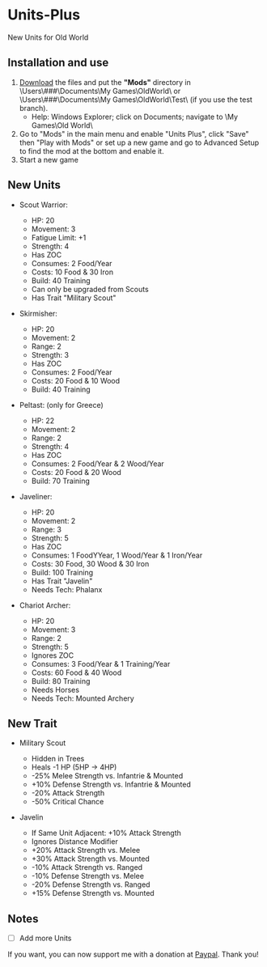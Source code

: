# Units-Plus
New Units for Old World 

## Installation and use

1. [Download](https://github.com/ShadowDuke/OW_Units-Plus/archive/master.zip) the files and put the **"Mods"** directory in \Users\\###\Documents\My Games\OldWorld\ or \Users\\###\Documents\My Games\OldWorld\Test\ (if you use the test branch).
   - Help: Windows Explorer; click on Documents; navigate to \My Games\Old World\
2. Go to "Mods" in the main menu and enable "Units Plus", click "Save" then "Play with Mods" or set up a new game and go to Advanced Setup to find the mod at the bottom and enable it. 
3. Start a new game

## New Units

- Scout Warrior:
   - HP: 20
   - Movement: 3
   - Fatigue Limit: +1
   - Strength: 4
   - Has ZOC
   - Consumes: 2 Food/Year
   - Costs: 10 Food & 30 Iron
   - Build: 40 Training
   - Can only be upgraded from Scouts
   - Has Trait "Military Scout"

- Skirmisher:
   - HP: 20
   - Movement: 2
   - Range: 2
   - Strength: 3
   - Has ZOC
   - Consumes: 2 Food/Year
   - Costs: 20 Food & 10 Wood
   - Build: 40 Training
   
- Peltast: (only for Greece)
   - HP: 22
   - Movement: 2
   - Range: 2
   - Strength: 4
   - Has ZOC
   - Consumes: 2 Food/Year & 2 Wood/Year
   - Costs: 20 Food & 20 Wood
   - Build: 70 Training

- Javeliner:
   - HP: 20
   - Movement: 2
   - Range: 3
   - Strength: 5
   - Has ZOC
   - Consumes: 1 FoodYYear, 1 Wood/Year & 1 Iron/Year
   - Costs: 30 Food, 30 Wood & 30 Iron
   - Build: 100 Training
    - Has Trait "Javelin"
   - Needs Tech: Phalanx
   
- Chariot Archer:
   - HP: 20
   - Movement: 3
   - Range: 2
   - Strength: 5
   - Ignores ZOC
   - Consumes: 3 Food/Year & 1 Training/Year
   - Costs: 60 Food & 40 Wood
   - Build: 80 Training
   - Needs Horses
   - Needs Tech: Mounted Archery
   
## New Trait

- Military Scout
   - Hidden in Trees
   - Heals -1 HP (5HP -> 4HP)
   - -25% Melee Strength vs. Infantrie & Mounted
   - +10% Defense Strength vs. Infantrie & Mounted
   - -20% Attack Strength
   - -50% Critical Chance
   
- Javelin
   - If Same Unit Adjacent: +10% Attack Strength
   - Ignores Distance Modifier
   - +20% Attack Strength vs. Melee
   - +30% Attack Strength vs. Mounted
   - -10% Attack Strength vs. Ranged
   - -10% Defense Strength vs. Melee
   - -20% Defense Strength vs. Ranged
   - +15% Defense Strength vs. Mounted

## Notes  
 
- [ ] Add more Units



If you want, you can now support me with a donation at [Paypal](https://www.paypal.com/cgi-bin/webscr?cmd=_s-xclick&hosted_button_id=5X8TNX5DN2G5C&source=url). Thank you!
